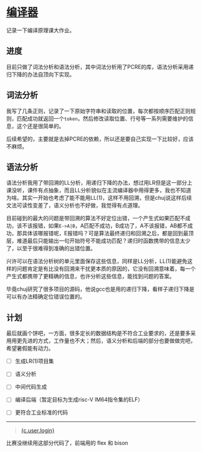 # [编译器](https://github.com/HuJJ-NB/HuJJ-NB/issues/13)

记录一下编译原理课大作业。

## 进度

目前只做了词法分析和语法分析，其中词法分析用了PCRE的库，语法分析采用递归下降的办法自顶向下实现。

## 词法分析

我写了几条正则，记录了一下原始字符串和读取的位置，每次都按顺序匹配正则规则，匹配成功就返回一个`token`，然后修改读取位置、行号等一系列需要维护的信息，这个还是很简单的。

后续希望的，主要就是去掉PCRE的依赖，所以还是要自己实现一下比较好，应该不麻烦。

## 语法分析

语法分析我用了带回溯的LL分析，用递归下降的办法，想过用LR但是这一部分上课没听，课件有点抽象，而且LL分析貌似在主流编译器中用得更多，我也不知道为啥。其实一开始也考虑了能不能用LL(1)，这样不用回溯，但是chuj说这样后续文法可读性变差了，语义分析也不好做，我觉得有点道理。

目前碰到的最大的问题是带回溯的算法不好定位出错，一个产生式如果匹配不成功，该不该报错，如果`E->A|B`，A匹配不成功，B成功了，A不该报错，AB都不成功，那具体该哪报错呢，E报错吗？可是算法最终递归和回溯之后，都是回到最顶层，难道最后只能输出一句开始符号不能成功匹配？递归时函数携带的信息太少了，以至于很难得到准确的出错位置。

兴许可以在语法分析树的单元里面保存这些信息，同样是LL分析，LL(1)能避免这样的问题肯定是有比没有回溯来干扰更本质的原因的，它没有回溯意味着，每一个产生式都携带了更精确的信息，也许分析这些信息，能找到问题的答案。

毕竟chuj研究了很多项目的源码，他说gcc也是用的递归下降，看样子递归下降是可以有办法精确定位错误位置的。

## 计划

最后就画个饼吧，一方面，很多定长的数据结构是不符合工业要求的，还是要多采用用更先进的方式，工作量也不大；然后，语义分析和后端的部分也要做做完吧，希望暑假能有动力。

- [ ] 生成LR(1)项目集
- [ ] 语义分析
- [ ] 中间代码生成
- [ ] 编译后端（暂定目标为生成risc-V IM64指令集的ELF）
- [ ] 更符合工业标准的代码


---

> [{c.user.login}]({c.user.html_url})

比赛没继续用这部分代码了，前端用的 flex 和 bison
